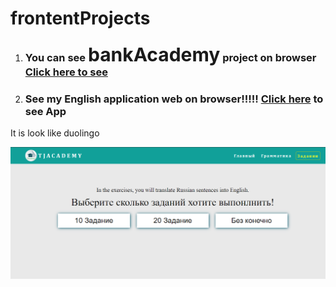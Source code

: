 # frontentProjects

1. <h3>You can see <span style='font-size: 30px'>bankAcademy</span> project on browser<a href='https://umarovsafarbek.github.io/frontentProjects/bankAcademy/index.html'> Click here to see </a></h3>


2. <h3>See my English application web on browser!!!!! <a href="https://umarovsafarbek.github.io/frontentProjects/englishApp/lessons/exercise.html">Click here</a> to see App</h3>
It is look like duolingo 

<img src='englishApp/img/engMain.png'>
